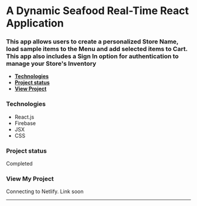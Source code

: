 # A Dynamic Seafood Real-Time React Application

### This app allows users to create a personalized Store Name, load sample items to the Menu and add selected items to Cart. This app also includes a Sign In option for authentication to manage your Store's Inventory

 [](#)

- [**Technologies**](#technologies)
- [**Project status**](#project-status)
- [**View Project**](#other-information)

### **Technologies**

- React.js
- Firebase
- JSX
- CSS

### **Project status**

Completed

### **View My Project**

Connecting to Netlify. Link soon
****

